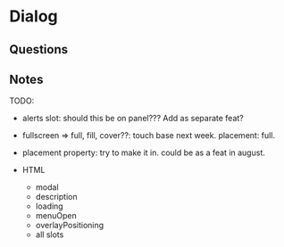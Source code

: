 # Dialog

## Questions

## Notes

TODO:

- alerts slot: should this be on panel??? Add as separate feat?

- fullscreen => full, fill, cover??: touch base next week. placement: full.
- placement property: try to make it in. could be as a feat in august.

- HTML
  - modal
  - description
  - loading
  - menuOpen
  - overlayPositioning
  - all slots
